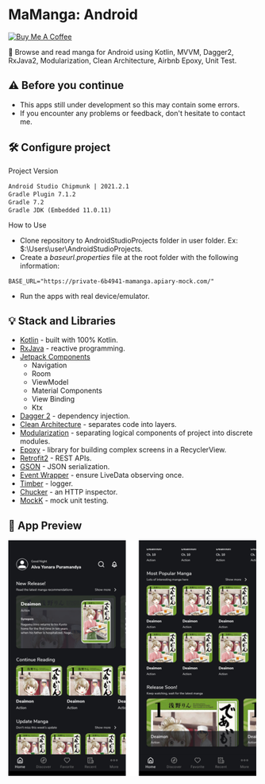 # MaManga: Android
<a href="https://www.buymeacoffee.com/alvayonara" target="_blank"><img src="https://bmc-cdn.nyc3.digitaloceanspaces.com/BMC-button-images/custom_images/orange_img.png" alt="Buy Me A Coffee" style="height: auto !important;width: auto !important;" ></a>

🎎 Browse and read manga for Android using Kotlin, MVVM, Dagger2, RxJava2, Modularization, Clean Architecture, Airbnb Epoxy, Unit Test.

## ⚠️ Before you continue
* This apps still under development so this may contain some errors.<br>
* If you encounter any problems or feedback, don't hesitate to contact me.

## 🛠 Configure project
Project Version
```
Android Studio Chipmunk | 2021.2.1
Gradle Plugin 7.1.2
Gradle 7.2
Gradle JDK (Embedded 11.0.11)
```
How to Use
- Clone repository to AndroidStudioProjects folder in user folder. Ex: $:\Users\user\AndroidStudioProjects\.
- Create a _baseurl.properties_ file at the root folder with the following information:
```
BASE_URL="https://private-6b4941-mamanga.apiary-mock.com/"
```
- Run the apps with real device/emulator.

## 💡 Stack and Libraries
* [Kotlin](https://https://kotlinlang.org/) - built with 100% Kotlin.
* [RxJava](https://github.com/ReactiveX/RxJava/) - reactive programming.
* [Jetpack Components](https://developer.android.com/jetpack/)
  - Navigation
  - Room
  - ViewModel
  - Material Components
  - View Binding
  - Ktx
* [Dagger 2](https://dagger.dev/) - dependency injection.
* [Clean Architecture](https://blog.cleancoder.com/uncle-bob/2012/08/13/the-clean-architecture.html) - separates code into layers.
* [Modularization](https://developer.android.com/guide/app-bundle/play-feature-delivery/) - separating logical components of project into discrete modules.
* [Epoxy](https://github.com/airbnb/epoxy) - library for building complex screens in a RecyclerView.
* [Retrofit2](https://github.com/square/retrofit/) - REST APIs.
* [GSON](https://github.com/google/gson/) - JSON serialization.
* [Event Wrapper](https://medium.com/androiddevelopers/livedata-with-snackbar-navigation-and-other-events-the-singleliveevent-case-ac2622673150) - ensure LiveData observing once. 
* [Timber](https://github.com/JakeWharton/timber/) - logger.
* [Chucker](https://github.com/ChuckerTeam/chucker/) - an HTTP inspector.
* [MockK](https://mockk.io/) - mock unit testing.

## 📱 App Preview
<img src="https://github.com/alvayonara/mamanga-android/blob/main/art/app-preview.png" width="500"/>
